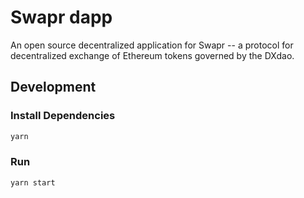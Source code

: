 # Swapr dapp

An open source decentralized application for Swapr -- a protocol for decentralized exchange of Ethereum tokens governed by the DXdao.

## Development

### Install Dependencies

```bash
yarn
```

### Run

```bash
yarn start
```
